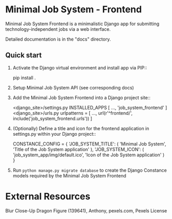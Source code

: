 # Minimal Job System - Frontend
Minimal Job System Frontend is a minimalistic Django app for submitting technology-independent jobs via a web interface.

Detailed documentation is in the "docs" directory.

## Quick start
1. Activate the Django virtual environment and install app via PIP::

    pip install .

2. Setup Minimal Job System API (see corresponding docs)

4. Add the Minimal Job System Frontend into a Django project site::

    <django_site>/settings.py
    INSTALLED_APPS [ ..., 'job_system_frontend' ]
    <django_site>/urls.py
    urlpatterns = [ ..., url(r'^frontend/', include('job_system_frontend.urls')) ]

5. (Optionally)
   Define a title and icon for the frontend application in settings.py within your Django project::

    CONSTANCE_CONFIG = {
      'JOB_SYSTEM_TITLE': (
        'Minimal Job System', 'Title of the Job System application'
      ),
      'JOB_SYSTEM_ICON': (
        'job_system_app/img/default.ico', 'Icon of the Job System application'
      )
    }

5. Run `python manage.py migrate database` to create the Django Constance models required by the Minimal Job System Frontend

# External Resources
Blur Close-Up Dragon Figure (139641), Anthony, pexels.com, Pexels License

